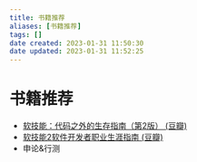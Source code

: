 ```yaml
---
title: 书籍推荐
aliases: [书籍推荐]
tags: []
date created: 2023-01-31 11:50:30
date updated: 2023-01-31 11:52:25
---
```


# 书籍推荐

- [软技能：代码之外的生存指南（第2版） (豆瓣)](https://book.douban.com/subject/36044253/)
- [软技能2软件开发者职业生涯指南 (豆瓣)](https://book.douban.com/subject/35043940/)
- 申论&行测